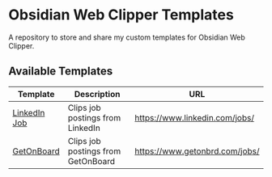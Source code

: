 # Obsidian Web Clipper Templates

A repository to store and share my custom templates for Obsidian Web Clipper.

## Available Templates

| Template | Description | URL |
|----------|-------------|-----|
| [LinkedIn Job](templates/linkedin-job-clipper.json) | Clips job postings from LinkedIn | https://www.linkedin.com/jobs/ |
| [GetOnBoard](templates/getonboard-clipper.json) | Clips job postings from GetOnBoard | https://www.getonbrd.com/jobs/ |